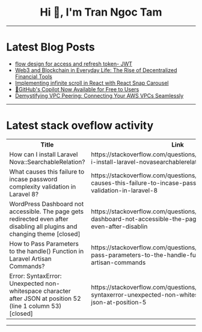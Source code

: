 <h1 align="center">Hi 👋, I'm Tran Ngoc Tam</h1>

---

# Latest Blog Posts 
<!-- BLOG-POST-LIST:START -->
- [flow design for access and refresh token- JWT](https://dev.to/sallbro/flow-design-for-access-and-refresh-token-jwt-2lh6)
- [Web3 and Blockchain in Everyday Life: The Rise of Decentralized Financial Tools](https://dev.to/cryptosandy/web3-and-blockchain-in-everyday-life-the-rise-of-decentralized-financial-tools-3j3p)
- [Implementing infinite scroll in React with React Snap Carousel](https://dev.to/logrocket/implementing-infinite-scroll-in-react-with-react-snap-carousel-3m6c)
- [🤯GitHub&#39;s Copilot Now Available for Free to Users](https://dev.to/devwithsuraj/githubs-copilot-now-available-for-free-to-users-5f1g)
- [Demystifying VPC Peering: Connecting Your AWS VPCs Seamlessly](https://dev.to/aws-builders/demystifying-vpc-peering-connecting-your-aws-vpcs-seamlessly-i66)
<!-- BLOG-POST-LIST:END -->

---

# Latest stack oveflow activity
<table>
  <tr><th>Title</th><th>Link</th></tr>
  <!-- STACKOVERFLOW:START --><tr><td>How can I install Laravel Nova::SearchableRelation?</td><td>https://stackoverflow.com/questions/79294522/how-can-i-install-laravel-novasearchablerelation</td></tr><tr><td>What causes this failure to incase password complexity validation in Laravel 8?</td><td>https://stackoverflow.com/questions/79294515/what-causes-this-failure-to-incase-password-complexity-validation-in-laravel-8</td></tr><tr><td>WordPress Dashboard not accessible. The page gets redirected even after disabling all plugins and changing theme [closed]</td><td>https://stackoverflow.com/questions/79294215/wordpress-dashboard-not-accessible-the-page-gets-redirected-even-after-disablin</td></tr><tr><td>How to Pass Parameters to the handle&lpar;&rpar; Function in Laravel Artisan Commands?</td><td>https://stackoverflow.com/questions/79293937/how-to-pass-parameters-to-the-handle-function-in-laravel-artisan-commands</td></tr><tr><td>Error: SyntaxError: Unexpected non-whitespace character after JSON at position 52 &lpar;line 1 column 53&rpar; [closed]</td><td>https://stackoverflow.com/questions/79293812/error-syntaxerror-unexpected-non-whitespace-character-after-json-at-position-5</td></tr><!-- STACKOVERFLOW:END -->
</table>

---


